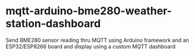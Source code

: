 # mqtt-arduino-bme280-weather-station-dashboard

Send BME280 sensor reading thru MQTT using Arduino framework and an ESP32/ESP8266 board and display using a custom MQTT dashboard

